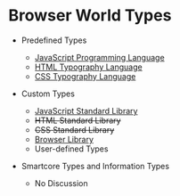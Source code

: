# Browser World Types

- Predefined Types
	- [JavaScript Programming Language](https://developer.mozilla.org/en-US/docs/Web/JavaScript/)
	- [HTML Typography Language](https://developer.mozilla.org/en-US/docs/Web/HTML/)
	- [CSS Typography Language](https://developer.mozilla.org/en-US/docs/Web/CSS/)

- Custom Types
	- [JavaScript Standard Library](https://developer.mozilla.org/en-US/docs/Web/JavaScript/Reference/Global_Objects/)
	- ~~HTML Standard Library~~
	- ~~CSS Standard Library~~
	- [Browser Library](https://developer.mozilla.org/en-US/docs/Web/API/)
	- User-defined Types

- Smartcore Types and Information Types
	- No Discussion
